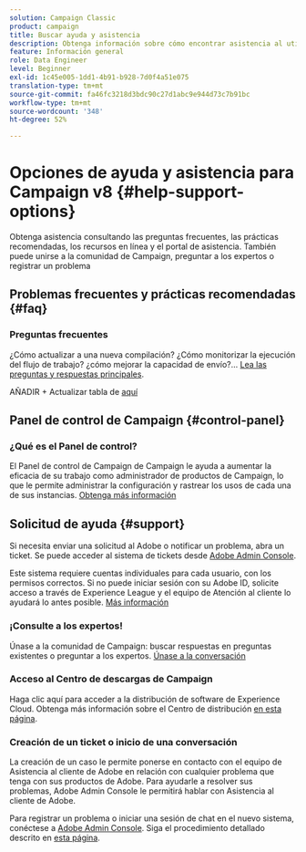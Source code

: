 ```yaml
---
solution: Campaign Classic
product: campaign
title: Buscar ayuda y asistencia
description: Obtenga información sobre cómo encontrar asistencia al utilizar Campaign v8
feature: Información general
role: Data Engineer
level: Beginner
exl-id: 1c45e005-1dd1-4b91-b928-7d0f4a51e075
translation-type: tm+mt
source-git-commit: fa46fc3218d3bdc90c27d1abc9e944d73c7b91bc
workflow-type: tm+mt
source-wordcount: '348'
ht-degree: 52%

---
```


# Opciones de ayuda y asistencia para Campaign v8 {#help-support-options}

Obtenga asistencia consultando las preguntas frecuentes, las prácticas recomendadas, los recursos en línea y el portal de asistencia. También puede unirse a la comunidad de Campaign, preguntar a los expertos o registrar un problema

## Problemas frecuentes y prácticas recomendadas {#faq}

### Preguntas frecuentes

¿Cómo actualizar a una nueva compilación? ¿Cómo monitorizar la ejecución del flujo de trabajo? ¿cómo mejorar la capacidad de envío?... [Lea las preguntas y respuestas principales](campaign-faq.md).

AÑADIR + Actualizar tabla de [aquí](https://experienceleague.adobe.com/docs/campaign-classic/using/getting-started/support.html?lang=en#faq)

## Panel de control de Campaign {#control-panel}

### ¿Qué es el Panel de control?

El Panel de control de Campaign de Campaign le ayuda a aumentar la eficacia de su trabajo como administrador de productos de Campaign, lo que le permite administrar la configuración y rastrear los usos de cada una de sus instancias.
[Obtenga más información](../config/self-service.md)

## Solicitud de ayuda {#support}

Si necesita enviar una solicitud al Adobe o notificar un problema, abra un ticket. Se puede acceder al sistema de tickets desde [Adobe Admin Console](https://adminConsole.adobe.com/overview).

Este sistema requiere cuentas individuales para cada usuario, con los permisos correctos. Si no puede iniciar sesión con su Adobe ID, solicite acceso a través de Experience League y el equipo de Atención al cliente lo ayudará lo antes posible. [Más información](https://helpx.adobe.com/es/enterprise/using/support-for-experience-cloud.html)

### ¡Consulte a los expertos!

Únase a la comunidad de Campaign: buscar respuestas en preguntas existentes o preguntar a los expertos. [Únase a la conversación](https://experienceleaguecommunities.adobe.cadobe-campaign-classic/ct-p/adobe-campaign-classic-community)

### Acceso al Centro de descargas de Campaign

[](https://experience.adobe.com/#/downloads/content/software-distributicampaign.html)Haga clic aquí para acceder a la distribución de software de Experience Cloud.
Obtenga más información sobre el Centro de distribución [en esta página](https://docs.adobe.com/content/heexperience-cloud/software-distribution/home.html).

### Creación de un ticket o inicio de una conversación

La creación de un caso le permite ponerse en contacto con el equipo de Asistencia al cliente de Adobe en relación con cualquier problema que tenga con sus productos de Adobe. Para ayudarle a resolver sus problemas, Adobe Admin Console le permitirá hablar con Asistencia al cliente de Adobe.

Para registrar un problema o iniciar una sesión de chat en el nuevo sistema, conéctese a [Adobe Admin Console](https://adminConsole.adobe.com/overview). Siga el procedimiento detallado descrito en [esta página](https://helpx.adobe.com/enterprise/using/support-for-experience-cloud.html).
